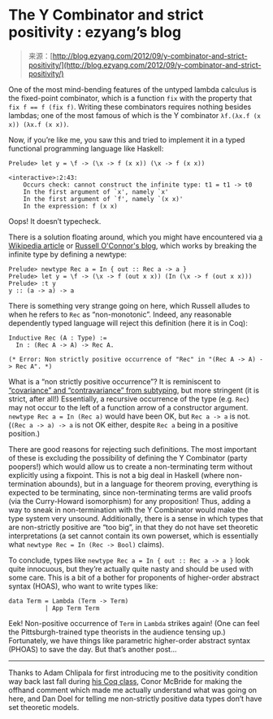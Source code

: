 <!--yml
category: 未分类
date: 2024-07-01 18:17:27
-->

# The Y Combinator and strict positivity : ezyang’s blog

> 来源：[http://blog.ezyang.com/2012/09/y-combinator-and-strict-positivity/](http://blog.ezyang.com/2012/09/y-combinator-and-strict-positivity/)

One of the most mind-bending features of the untyped lambda calculus is the fixed-point combinator, which is a function `fix` with the property that `fix f == f (fix f)`. Writing these combinators requires nothing besides lambdas; one of the most famous of which is the Y combinator `λf.(λx.f (x x)) (λx.f (x x))`.

Now, if you’re like me, you saw this and tried to implement it in a typed functional programming language like Haskell:

```
Prelude> let y = \f -> (\x -> f (x x)) (\x -> f (x x))

<interactive>:2:43:
    Occurs check: cannot construct the infinite type: t1 = t1 -> t0
    In the first argument of `x', namely `x'
    In the first argument of `f', namely `(x x)'
    In the expression: f (x x)

```

Oops! It doesn’t typecheck.

There is a solution floating around, which you might have encountered via [a Wikipedia article](http://en.wikipedia.org/wiki/Fixed_point_combinator#Example_of_encoding_via_recursive_types) or [Russell O'Connor's blog](http://r6.ca/blog/20060919T084800Z.html), which works by breaking the infinite type by defining a newtype:

```
Prelude> newtype Rec a = In { out :: Rec a -> a }
Prelude> let y = \f -> (\x -> f (out x x)) (In (\x -> f (out x x)))
Prelude> :t y
y :: (a -> a) -> a

```

There is something very strange going on here, which Russell alludes to when he refers to `Rec` as “non-monotonic”. Indeed, any reasonable dependently typed language will reject this definition (here it is in Coq):

```
Inductive Rec (A : Type) :=
  In : (Rec A -> A) -> Rec A.

(* Error: Non strictly positive occurrence of "Rec" in "(Rec A -> A) -> Rec A". *)

```

What is a “non strictly positive occurrence”? It is reminiscent to [“covariance” and “contravariance” from subtyping](http://en.wikipedia.org/wiki/Covariance_and_contravariance_(computer_science)), but more stringent (it is strict, after all!) Essentially, a recursive occurrence of the type (e.g. `Rec`) may not occur to the left of a function arrow of a constructor argument. `newtype Rec a = In (Rec a)` would have been OK, but `Rec a -> a` is not. (`(Rec a -> a) -> a` is not OK either, despite `Rec a` being in a positive position.)

There are good reasons for rejecting such definitions. The most important of these is excluding the possibility of defining the Y Combinator (party poopers!) which would allow us to create a non-terminating term without explicitly using a fixpoint. This is not a big deal in Haskell (where non-termination abounds), but in a language for theorem proving, everything is expected to be terminating, since non-terminating terms are valid proofs (via the Curry-Howard isomorphism) for any proposition! Thus, adding a way to sneak in non-termination with the Y Combinator would make the type system very unsound. Additionally, there is a sense in which types that are non-strictly positive are “too big”, in that they do not have set theoretic interpretations (a set cannot contain its own powerset, which is essentially what `newtype Rec = In (Rec -> Bool)` claims).

To conclude, types like `newtype Rec a = In { out :: Rec a -> a }` look quite innocuous, but they’re actually quite nasty and should be used with some care. This is a bit of a bother for proponents of higher-order abstract syntax (HOAS), who want to write types like:

```
data Term = Lambda (Term -> Term)
          | App Term Term

```

Eek! Non-positive occurrence of `Term` in `Lambda` strikes again! (One can feel the Pittsburgh-trained type theorists in the audience tensing up.) Fortunately, we have things like parametric higher-order abstract syntax (PHOAS) to save the day. But that’s another post...

* * *

Thanks to Adam Chlipala for first introducing me to the positivity condition way back last fall during [his Coq class](http://adam.chlipala.net/cpdt/html/InductiveTypes.html), Conor McBride for making the offhand comment which made me actually understand what was going on here, and Dan Doel for telling me non-strictly positive data types don’t have set theoretic models.